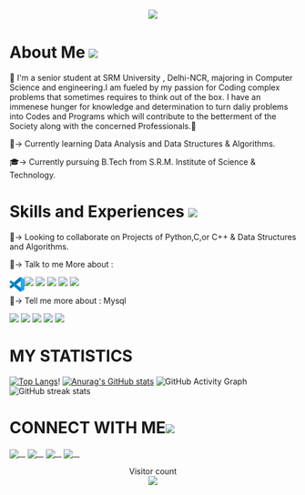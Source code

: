 <div align="center">
	<br>
	<p align="center">
        <img src="https://readme-typing-svg.herokuapp.com?color=45ffaa&size=40&width=900&height=80&lines=Welcome-to-My-GitHub-Page"/>
	</p>


</div>
<h1>About Me <img src = "https://raw.githubusercontent.com/MartinHeinz/MartinHeinz/master/wave.gif" width = 50px></h1>

🤜 I'm a senior student at SRM University , Delhi-NCR, majoring in Computer Science and engineering.I am fueled by my passion for Coding complex problems that sometimes requires to think out of the box. I have an immenese hunger for knowledge and determination to turn daliy problems into Codes and Programs which will contribute to the betterment of the Society along with the concerned Professionals.🤛

🔭-> Currently learning Data Analysis and Data Structures & Algorithms.

🎓-> Currently pursuing B.Tech from S.R.M. Institute of Science & Technology.

<h1>Skills and Experiences <img src = "https://media2.giphy.com/media/QssGEmpkyEOhBCb7e1/giphy.gif?cid=ecf05e47a0n3gi1bfqntqmob8g9aid1oyj2wr3ds3mg700bl&rid=giphy.gif" width = 32px>
</h2>

👯-> Looking to collaborate on Projects of Python,C,or C++  & Data Structures and Algorithms.


💬-> Talk to me More about :

<img width ='32px' src ='https://raw.githubusercontent.com/rahulbanerjee26/githubAboutMeGenerator/main/icons/c.svg'> </a>
<img width ='32px' src ='https://raw.githubusercontent.com/rahulbanerjee26/githubAboutMeGenerator/main/icons/cpp.svg'> </a>
<img width ='32px' src ='https://raw.githubusercontent.com/rahulbanerjee26/githubAboutMeGenerator/main/icons/html.svg'> </a>
<img width ='32px' src ='https://raw.githubusercontent.com/rahulbanerjee26/githubAboutMeGenerator/main/icons/css.svg'> </a>
<img width ='32px' src ='https://raw.githubusercontent.com/rahulbanerjee26/githubAboutMeGenerator/main/icons/python.svg'> </a>
<img align="left" alt="Visual Studio Code" width="26px"  src="https://raw.githubusercontent.com/github/explore/80688e429a7d4ef2fca1e82350fe8e3517d3494d/topics/visual-studio-code/visual-studio-code.png" />




💬-> Tell me more about : Mysql

<img width ='32px' src='https://raw.githubusercontent.com/rahulbanerjee26/githubAboutMeGenerator/main/icons/javascript.svg'> </a>
<img width ='32px' src ='https://raw.githubusercontent.com/rahulbanerjee26/githubAboutMeGenerator/main/icons/git.svg'> </a>
<img width ='32px' src ='https://raw.githubusercontent.com/rahulbanerjee26/githubAboutMeGenerator/main/icons/github.svg'> </a>
<img width ='32px' src ='https://opencode.us/wp-content/uploads/2013/10/css3_logo.png'> </a>
<img width ='32px' src ='http://4.bp.blogspot.com/--Z47AygFgro/Tgt5chuuhyI/AAAAAAAAY-c/RF6Wzj4tYnA/s1600/Mysql_Logo2.png'> </a>


# MY STATISTICS
[![Top Langs](https://github-readme-stats.vercel.app/api/top-langs/?username=ArghyaDas21112001)](https://github.com/anuraghazra/github-readme-stats)!
[![Anurag's GitHub stats](https://github-readme-stats.vercel.app/api?username=ArghyaDas21112001)](https://github.com/anuraghazra/github-readme-stats)
![GitHub Activity Graph](https://activity-graph.herokuapp.com/graph?username=ArghyaDas21112001)  
![GitHub streak stats](https://github-readme-streak-stats.herokuapp.com/?user=ArghyaDas21112001)  


<h1>CONNECT WITH ME<img src='https://raw.githubusercontent.com/ShahriarShafin/ShahriarShafin/main/Assets/handshake.gif' width="100px"> </h1> 

<a href = 'https://dev.to/arghya_das'> <img width = '32px' align= 'center' src="https://cdn.jsdelivr.net/npm/simple-icons@3.0.1/icons/dev-dot-to.svg"/>&nbsp;&nbsp;&nbsp;</a> 
 <a href = 'https://github.com/ArghyaDas2111200'> <img width = '32px' align= 'center' src="https://raw.githubusercontent.com/rahulbanerjee26/githubAboutMeGenerator/main/icons/github.svg"/>&nbsp;&nbsp;&nbsp;</a> 
<a href = 'https://www.linkedin.com/in/arghya-das-74b054206//'> <img width = '32px' align= 'center' src="https://raw.githubusercontent.com/rahulbanerjee26/githubAboutMeGenerator/main/icons/linked-in-alt.svg"/>&nbsp;&nbsp;&nbsp;</a> 
 <a href = 'https://www.instagram.com/the_royal_dada86/'> <img width = '32px' align= 'center' src="https://raw.githubusercontent.com/rahulbanerjee26/githubAboutMeGenerator/main/icons/instagram.svg"/>&nbsp;&nbsp;&nbsp;</a> 
 <br>
 
 
<p align="center"> 
  Visitor count<br>
  <img src="https://profile-counter.glitch.me/vaibhavagarwal47/count.svg" />
</p>
<!--
<a href="https://github.com/ArghyaDas21112001/ArghyaDas21112001/blob/main/header.svg">
		<img src="header.svg" >
	</a>
	<br>
-->
